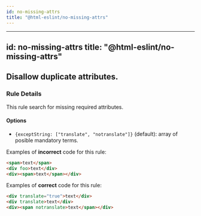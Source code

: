 ```yaml
---
id: no-missing-attrs
title: "@html-eslint/no-missing-attrs"
---
```



---
id: no-missing-attrs
title: "@html-eslint/no-missing-attrs"
---

## Disallow duplicate attributes.

### Rule Details

This rule search for missing required attributes.

#### Options

- `{exceptString: ["translate", "notranslate"]}` (default): array of posible mandatory terms.


Examples of **incorrect** code for this rule:

```html
<span>text</span>
<div foo>text</div>
<div><span>text</span></div>
```

Examples of **correct** code for this rule:

```html
<div translate="true">text</div>
<div translate>text</div>
<div><span notranslate>text</span></div>
```

